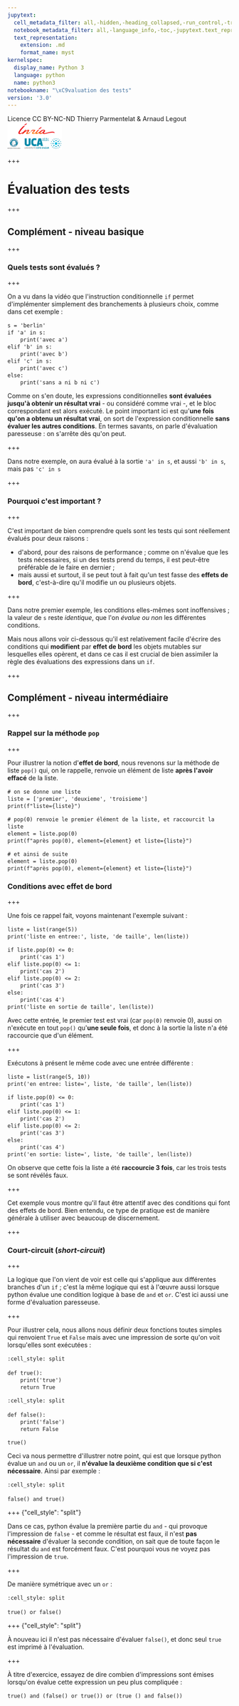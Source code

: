 ```yaml
---
jupytext:
  cell_metadata_filter: all,-hidden,-heading_collapsed,-run_control,-trusted
  notebook_metadata_filter: all,-language_info,-toc,-jupytext.text_representation.jupytext_version,-jupytext.text_representation.format_version
  text_representation:
    extension: .md
    format_name: myst
kernelspec:
  display_name: Python 3
  language: python
  name: python3
notebookname: "\xC9valuation des tests"
version: '3.0'
---
```


<div class="licence">
<span>Licence CC BY-NC-ND</span>
<span>Thierry Parmentelat &amp; Arnaud Legout</span>
<span><img src="media/both-logos-small-alpha.png" /></span>
</div>

+++

# Évaluation des tests

+++

## Complément - niveau basique

+++

### Quels tests sont évalués ?

+++

On a vu dans la vidéo que l'instruction conditionnelle `if` permet d'implémenter simplement des branchements à plusieurs choix, comme dans cet exemple :

```{code-cell}
s = 'berlin'
if 'a' in s:
    print('avec a')
elif 'b' in s:
    print('avec b')
elif 'c' in s:
    print('avec c')
else:
    print('sans a ni b ni c')
```

Comme on s'en doute, les expressions conditionnelles **sont évaluées jusqu'à obtenir un résultat vrai** - ou considéré comme vrai -, et le bloc correspondant est alors exécuté. Le point important ici est qu'**une fois qu'on a obtenu un résultat vrai**, on sort de l'expression conditionnelle **sans évaluer les autres conditions**. 
En termes savants, on parle d'évaluation paresseuse : on s'arrête dès qu'on peut.

+++

Dans notre exemple, on aura évalué à la sortie `'a' in s`, et aussi `'b' in s`, mais pas `'c' in s`

+++

### Pourquoi c'est important ?

+++

C'est important de bien comprendre quels sont les tests qui sont réellement évalués pour deux raisons :

* d'abord, pour des raisons de performance ; comme on n'évalue que les tests nécessaires, si un des tests prend du temps, il est peut-être préférable de le faire en dernier ;
* mais aussi et surtout, il se peut tout à fait qu'un test fasse des **effets de bord**, c'est-à-dire qu'il modifie un ou plusieurs objets.

+++

Dans notre premier exemple, les conditions elles-mêmes sont inoffensives ; la valeur de `s` reste *identique*, que l'on *évalue ou non* les différentes conditions.

Mais nous allons voir ci-dessous qu'il est relativement facile d'écrire des conditions qui **modifient** par **effet de bord** les objets mutables sur lesquelles elles opèrent, et dans ce cas il est crucial de bien assimiler la règle des évaluations des expressions dans un `if`.

+++

## Complément - niveau intermédiaire

+++

### Rappel sur la méthode `pop`

+++

Pour illustrer la notion d'**effet de bord**, nous revenons sur la méthode de liste `pop()` qui, on le rappelle, renvoie un élément de liste **après l'avoir effacé** de la liste.

```{code-cell}
# on se donne une liste
liste = ['premier', 'deuxieme', 'troisieme']
print(f"liste={liste}")
```

```{code-cell}
# pop(0) renvoie le premier élément de la liste, et raccourcit la liste
element = liste.pop(0)
print(f"après pop(0), element={element} et liste={liste}")
```

```{code-cell}
# et ainsi de suite
element = liste.pop(0)
print(f"après pop(0), element={element} et liste={liste}")
```

### Conditions avec effet de bord

+++

Une fois ce rappel fait, voyons maintenant l'exemple suivant :

```{code-cell}
liste = list(range(5))
print('liste en entree:', liste, 'de taille', len(liste))
```

```{code-cell}
if liste.pop(0) <= 0:
    print('cas 1')
elif liste.pop(0) <= 1:
    print('cas 2')
elif liste.pop(0) <= 2:
    print('cas 3')
else:
    print('cas 4')
print('liste en sortie de taille', len(liste))
```

Avec cette entrée, le premier test est vrai (car `pop(0)` renvoie 0), aussi on n'exécute en tout `pop()` qu'**une seule fois**, et donc à la sortie la liste n'a été raccourcie que d'un élément.

+++

Exécutons à présent le même code avec une entrée différente :

```{code-cell}
liste = list(range(5, 10))
print('en entree: liste=', liste, 'de taille', len(liste))
```

```{code-cell}
if liste.pop(0) <= 0:
    print('cas 1')
elif liste.pop(0) <= 1:
    print('cas 2')
elif liste.pop(0) <= 2:
    print('cas 3')
else:
    print('cas 4')
print('en sortie: liste=', liste, 'de taille', len(liste))
```

On observe que cette fois la liste a été **raccourcie 3 fois**, car les trois tests se sont révélés faux.

+++

Cet exemple vous montre qu'il faut être attentif avec des conditions qui font des effets de bord. Bien entendu, ce type de pratique est de manière générale à utiliser avec beaucoup de discernement.

+++

### Court-circuit (*short-circuit*)

+++

La logique que l'on vient de voir est celle qui s'applique aux différentes branches d'un `if` ; c'est la même logique qui est à l'œuvre aussi lorsque python évalue une condition logique à base de `and` et `or`. C'est ici aussi une forme d'évaluation paresseuse.

+++

Pour illustrer cela, nous allons nous définir deux fonctions toutes simples qui renvoient `True` et `False` mais avec une impression de sorte qu'on voit lorsqu'elles sont exécutées :

```{code-cell}
:cell_style: split

def true():
    print('true')
    return True
```

```{code-cell}
:cell_style: split

def false():
    print('false')
    return False
```

```{code-cell}
true()
```

Ceci va nous permettre d'illustrer notre point, qui est que lorsque python évalue un `and` ou un `or`, il **n'évalue la deuxième condition que si c'est nécessaire**. Ainsi par exemple :

```{code-cell}
:cell_style: split

false() and true()
```

+++ {"cell_style": "split"}

Dans ce cas, python évalue la première partie du `and` - qui provoque l'impression de `false` - et comme le résultat est faux, il n'est **pas nécessaire** d'évaluer la seconde condition, on sait que de toute façon le résultat du `and` est forcément faux. C'est pourquoi vous ne voyez pas l'impression de `true`.

+++

De manière symétrique avec un `or` :

```{code-cell}
:cell_style: split

true() or false()
```

+++ {"cell_style": "split"}

À nouveau ici il n'est pas nécessaire d'évaluer `false()`, et donc seul `true` est imprimé à l'évaluation.

+++

À titre d'exercice, essayez de dire combien d'impressions sont émises lorsqu'on évalue cette expression un peu plus compliquée :

```{code-cell}
true() and (false() or true()) or (true () and false())
```
